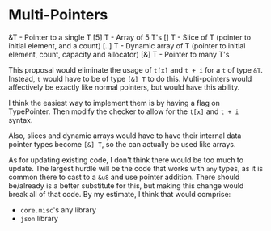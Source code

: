 Multi-Pointers
==============

&T     - Pointer to a single T
[5] T  - Array of 5 T's
[] T   - Slice of T (pointer to initial element, and a count)
[..] T - Dynamic array of T (pointer to initial element, count, capacity and allocator)
[&] T  - Pointer to many T's

This proposal would eliminate the usage of `t[x]` and `t + i` for a `t` of type `&T`. Instead,
`t` would have to be of type `[&] T` to do this. Multi-pointers would affectively
be exactly like normal pointers, but would have this ability.

I think the easiest way to implement them is by having a flag on TypePointer.
Then modify the checker to allow for the `t[x]` and `t + i` syntax.

Also, slices and dynamic arrays would have to have their internal data pointer types
become `[&] T`, so the can actually be used like arrays.

As for updating existing code, I don't think there would be too much to update. The
largest hurdle will be the code that works with `any` types, as it is common there to
cast to a `&u8` and use pointer addition. There should be/already is a better substitute
for this, but making this change would break all of that code. By my estimate, I think
that would comprise:
- `core.misc`'s any library
- `json` library
